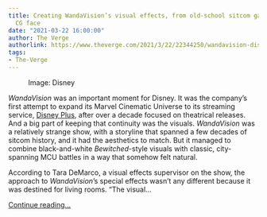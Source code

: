 ```yaml
---
title: Creating WandaVision’s visual effects, from old-school sitcom gags to Vision’s
  CG face
date: "2021-03-22 16:00:00"
author: The Verge
authorlink: https://www.theverge.com/2021/3/22/22344250/wandavision-disney-plus-visual-effects-interview-tara-demarco
tags:
- The-Verge
---
```

<figure>
      <img alt="" src="https://cdn.vox-cdn.com/thumbor/k9c_naY-UzWJO406HwF1j4aUbKo=/300x0:3540x2160/1310x873/cdn.vox-cdn.com/uploads/chorus_image/image/69006382/wandavision.0.jpg" />
        <figcaption>Image: Disney</figcaption>
    </figure>

  <p id="11MGML"><em>WandaVision</em> was an important moment for Disney. It was the company’s first attempt to expand its Marvel Cinematic Universe to its streaming service, <a href="https://disneyplus.bn5x.net/OJDgN" rel="sponsored nofollow noopener" target="_blank">Disney Plus</a>, after over a decade focused on theatrical releases. And a big part of keeping that continuity was the visuals. <em>WandaVision</em> was a relatively strange show, with a storyline that spanned a few decades of sitcom history, and it had the aesthetics to match. But it managed to combine black-and-white <em>Bewitched</em>-style visuals with classic, city-spanning MCU battles in a way that somehow felt natural.</p>
<p id="7Yhr9u">According to Tara DeMarco, a visual effects supervisor on the show, the approach to <em>WandaVision</em>’s special effects wasn’t any different because it was destined for living rooms. “The visual...</p>
  <p>
    <a href="https://www.theverge.com/2021/3/22/22344250/wandavision-disney-plus-visual-effects-interview-tara-demarco">Continue reading&hellip;</a>
  </p>